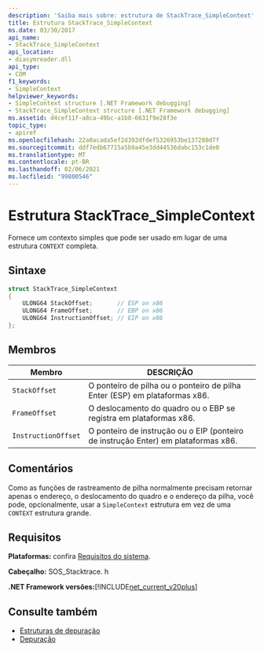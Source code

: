 ```yaml
---
description: 'Saiba mais sobre: estrutura de StackTrace_SimpleContext'
title: Estrutura StackTrace_SimpleContext
ms.date: 03/30/2017
api_name:
- StackTrace_SimpleContext
api_location:
- diasymreader.dll
api_type:
- COM
f1_keywords:
- SimpleContext
helpviewer_keywords:
- SimpleContext structure [.NET Framework debugging]
- StackTrace_SimpleContext structure [.NET Framework debugging]
ms.assetid: d4cef11f-a8ca-49bc-a1b8-6631f9e28f3e
topic_type:
- apiref
ms.openlocfilehash: 22a0acada5ef2d392dfdef5326953be137280d7f
ms.sourcegitcommit: ddf7edb67715a5b9a45e3dd44536dabc153c1de0
ms.translationtype: MT
ms.contentlocale: pt-BR
ms.lasthandoff: 02/06/2021
ms.locfileid: "99800546"
---
```

# <a name="stacktrace_simplecontext-structure"></a>Estrutura StackTrace_SimpleContext

Fornece um contexto simples que pode ser usado em lugar de uma estrutura `CONTEXT` completa.  
  
## <a name="syntax"></a>Sintaxe  
  
```cpp  
struct StackTrace_SimpleContext  
{  
    ULONG64 StackOffset;       // ESP on x86  
    ULONG64 FrameOffset;       // EBP on x86  
    ULONG64 InstructionOffset; // EIP on x86  
};  
```  
  
## <a name="members"></a>Membros  
  
|Membro|DESCRIÇÃO|  
|------------|-----------------|  
|`StackOffset`|O ponteiro de pilha ou o ponteiro de pilha Enter (ESP) em plataformas x86.|  
|`FrameOffset`|O deslocamento do quadro ou o EBP se registra em plataformas x86.|  
|`InstructionOffset`|O ponteiro de instrução ou o EIP (ponteiro de instrução Enter) em plataformas x86.|  
  
## <a name="remarks"></a>Comentários  

 Como as funções de rastreamento de pilha normalmente precisam retornar apenas o endereço, o deslocamento do quadro e o endereço da pilha, você pode, opcionalmente, usar a `SimpleContext` estrutura em vez de uma `CONTEXT` estrutura grande.  
  
## <a name="requirements"></a>Requisitos  

 **Plataformas:** confira [Requisitos do sistema](../../get-started/system-requirements.md).  
  
 **Cabeçalho:** SOS_Stacktrace. h  
  
 **.NET Framework versões:**[!INCLUDE[net_current_v20plus](../../../../includes/net-current-v20plus-md.md)]  
  
## <a name="see-also"></a>Consulte também

- [Estruturas de depuração](debugging-structures.md)
- [Depuração](index.md)
